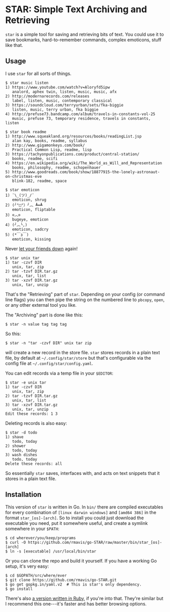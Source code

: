 # STAR: Simple Text Archiving and Retrieving

`star` is a simple tool for saving and retrieving bits of text. You could use it to save bookmarks, hard-to-remember commands, complex emoticons, stuff like that.


## Usage

I use `star` for all sorts of things.

    $ star music listen
    1) https://www.youtube.com/watch?v=Aloryfd5ipw
       analord, aphex twin, listen, music, music, afx
    2) http://modernarecords.com/releases
       label, listen, music, contemporary classical
    3) https://soundcloud.com/terryurban/sets/fka-biggie
       listen, music, terry urban, fka biggie
    4) http://prefuse73.bandcamp.com/album/travels-in-constants-vol-25
       music, prefuse 73, temporary residence, travels in constants, listen

    $ star book readme
    1) http://www.squeakland.org/resources/books/readingList.jsp
       alan kay, books, readme, syllabus
    2) http://www.gigamonkeys.com/book/
       Practical Common Lisp, readme, lisp
    3) https://tachyonpublications.com/product/central-station/
       books, readme, scifi
    4) https://en.wikipedia.org/wiki/The_World_as_Will_and_Representation
       books, philosophy, readme, schopenhauer
    5) http://www.goodreads.com/book/show/18877915-the-lonely-astronaut-on-christmas-eve
       blink-182, readme, space

    $ star emoticon
    1) ¯\_(ツ)_/¯
       emoticon, shrug
    2) (╯°□°）╯︵ ┻━┻
       emoticon, fliptable
    3) ⊙︿⊙
       bugeye, emoticon
    4) (╯︵╰,)
       emoticon, sadcry
    5) (*￣з￣)
       emoticon, kissing

Never [let your friends down][xkcd-tar] again!

    $ star unix tar
    1) tar -czvf DIR
       unix, tar, zip
    2) tar -tzvf DIR.tar.gz
       unix, tar, list
    3) tar -xzvf DIR.tar.gz
       unix, tar, unzip

That's the "Retrieving" part of `star`. Depending on your config (or command line flags) you can then pipe the string on the numbered line to `pbcopy`, `open`, or any other external tool you like.

The "Archiving" part is done like this:

    $ star -n value tag tag tag

So this:

    $ star -n "tar -czvf DIR" unix tar zip

will create a new record in the store file. `star` stores records in a plain text file, by default at `~/.config/star/store` but that's configurable via the config file at `~/.config/star/config.yaml`.

You can edit records via a temp file in your `$EDITOR`:

    $ star -e unix tar
    1) tar -czvf DIR
       unix, tar, zip
    2) tar -tzvf DIR.tar.gz
       unix, tar, list
    3) tar -xzvf DIR.tar.gz
       unix, tar, unzip
    Edit these records: 1 3

Deleting records is also easy:

    $ star -d todo
    1) shave
       todo, today
    2) shower
       todo, today
    3) wash dishes
       todo, today
    Delete these records: all

So essentially `star` saves, interfaces with, and acts on text snippets that it stores in a plain text file.



## Installation

This version of `star` is written in Go. In `bin/` there are compiled executables for every combination of `[linux darwin windows]` and `[amd64 386]` in the format `star_[os]-[arch]`. So to install you could just download the executable you need, put it somewhere useful, and create a symlink somewhere in your `$PATH`:

    $ cd wherever/you/keep/programs
    $ curl -O https://github.com/rmavis/go-STAR/raw/master/bin/star_[os]-[arch]
    $ ln -s [executable] /usr/local/bin/star

Or you can clone the repo and build it yourself. If you have a working Go setup, it's very easy:

    $ cd $GOPATH/src/where/ever
    $ git clone https://github.com/rmavis/go-STAR.git
    $ go get gopkg.in/yaml.v2  # This is star's only dependency.
    $ go install

There's also [a version written in Ruby][star-ruby], if you're into that. They're similar but I recommend this one---it's faster and has better browsing options.





[star-ruby]: https://github.com/rmavis/star
[xkcd-tar]: https://xkcd.com/1168/
